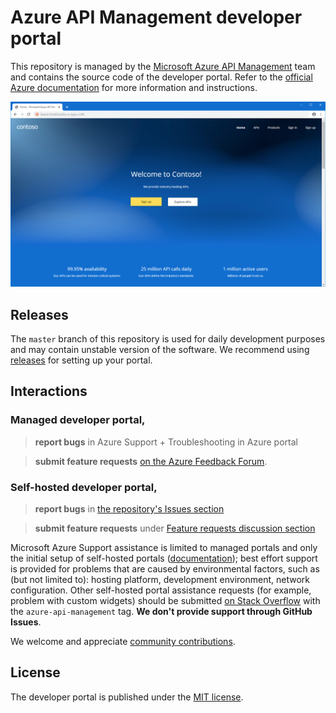 # Azure API Management developer portal

This repository is managed by the [Microsoft Azure API Management](https://aka.ms/apimrocks) team and contains the source code of the developer portal. Refer to the [official Azure documentation](https://aka.ms/apimdocs/portal) for more information and instructions. 

![API Management developer portal](readme/portal.png)

## <a name="releases"></a> Releases

The `master` branch of this repository is used for daily development purposes and may contain unstable version of the software. We recommend using [releases](https://github.com/Azure/api-management-developer-portal/releases) for setting up your portal.

## <a name="feedback"></a> Interactions

### Managed developer portal, 
> **report bugs** in Azure Support + Troubleshooting in Azure portal

> **submit feature requests** [on the Azure Feedback Forum](https://aka.ms/apimwish).

### Self-hosted developer portal, 
> **report bugs** in [the repository's Issues section](https://github.com/Azure/api-management-developer-portal/issues) 

> **submit feature requests** under [Feature requests discussion section](https://github.com/Azure/api-management-developer-portal/discussions/categories/feature-request)

Microsoft Azure Support assistance is limited to managed portals and only the initial setup of self-hosted portals ([documentation](https://aka.ms/apimdocs/selfhostportal)); best effort support is provided for problems that are caused by environmental factors, such as (but not limited to): hosting platform, development environment, network configuration. Other self-hosted portal assistance requests (for example, problem with custom widgets) should be submitted [on Stack Overflow](https://aka.ms/apimso) with the `azure-api-management` tag. **We don't provide support through GitHub Issues**.

We welcome and appreciate [community contributions](CONTRIBUTIONS.md).

## <a name="license"></a> License

The developer portal is published under the [MIT license](LICENSE).
